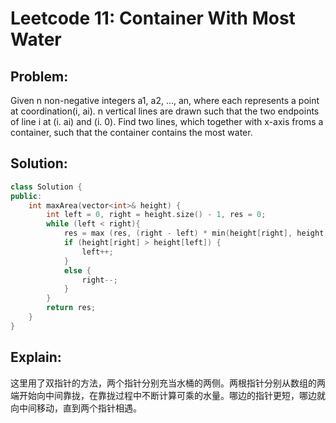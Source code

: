 # Leetcode 11: Container With Most Water

## Problem:

Given n non-negative integers a1, a2, ..., an, where each represents a point at coordination(i, ai). n vertical lines are drawn such that the two endpoints of line i at (i. ai) and (i. 0). Find two lines, which together with x-axis froms a container, such that the container contains the most water. 

## Solution:

``` c++
class Solution {
public: 
    int maxArea(vector<int>& height) {
        int left = 0, right = height.size() - 1, res = 0;
        while (left < right){
            res = max (res, (right - left) * min(height[right], height[left]));
            if (height[right] > height[left]) {
                left++;
            }
            else {
                right--;
            }
        }
        return res;
    }
}
```

## Explain:

这里用了双指针的方法，两个指针分别充当水桶的两侧。两根指针分别从数组的两端开始向中间靠拢，在靠拢过程中不断计算可乘的水量。哪边的指针更短，哪边就向中间移动，直到两个指针相遇。